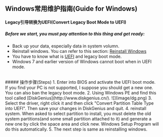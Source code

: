 ## Windows常用维护指南(Guide for Windows)

#### Legacy引导转换为UEFI(Convert Legacy Boot Mode to UEFI)

##### Before we start, you must pay attention to this thing and get ready:  
* Back up your data, especially data in system volumn.
* Reinstall windows. You can refer to this section: [Reinstall Windows](windows-reinstall.md)
* You have to know what is [UEFI](https://en.wikipedia.org/wiki/Unified_Extensible_Firmware_Interface) and legacy boot mode.
* Windows 7 and earlier version of Windows cannot boot when in UEFI mode.
<br>
##### 操作步骤(Steps)
1. Enter into BIOS and activate the UEFI boot mode. If you find your PC is not supported, I suppose you should get a new one. You can also ban the legacy boot mode.
2. Using Windows PE and find this tool called [DiskGenius](http://www.diskgenius.cn/).  
![](image/dg.png)  
3. Select the driver, right click it and then click "Convert Partition Table Type into UEFI". Then save your changes in DiskGenius and quit.  
4. reinstall system. When asked to select partition to install, you must delete the old system partitions(and some small partition attached to it) and generate a new one by click the space area and click new. Windows Setup Program will do this automatically.  
5. The next step is same as reinstalling windows.